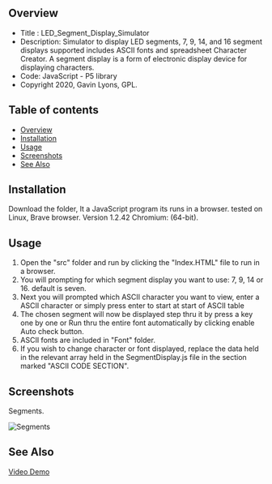 
Overview
--------------------------------------------
* Title : LED_Segment_Display_Simulator
* Description: Simulator to display LED segments, 7, 9, 14, and 16 segment displays supported
includes ASCII fonts and spreadsheet Character Creator.
A segment display is a form of electronic display device for displaying characters. 
* Code: JavaScript - P5 library
* Copyright 2020, Gavin Lyons, GPL.

Table of contents
---------------------------

  * [Overview](#overview)
  * [Installation](#installation)
  * [Usage](#usage)
  * [Screenshots](#screenshots)
  * [See Also](#see-also)
  
Installation
-----------------------------------------------

Download the folder, It a JavaScript program its runs in a browser.
tested on Linux, Brave browser. Version 1.2.42 Chromium: (64-bit).

Usage
-------------------------------------------

1. Open the "src" folder and run by clicking the "Index.HTML" file to run in a browser.
2. You will prompting for which segment display you want to use: 7, 9, 14 or 16. default is seven. 
3. Next you will prompted which ASCII character you want to view, enter a ASCII character or simply press enter
to start at start of ASCII table
4. The chosen segment will now be displayed step thru it by press a key one by one or 
Run thru the entire font automatically by clicking enable Auto check button.
5. ASCII fonts are included in "Font" folder.
6. If you wish to change character or font displayed, replace the data held in the relevant array held in the 
SegmentDisplay.js file in the section marked "ASCII CODE SECTION".

Screenshots
-------------------

Segments.

![ Segments ](https://raw.githubusercontent.com/gavinlyonsrepo/LED_Segment_Display_Simulator/master/extra/images/segments.jpg)

See Also
----------------------------------------
[Video Demo](https://www.youtube.com/watch?v=9mMhEf-aYCc&list=PLzql2m0_lP05EFS7SsuyPyJJPhtUOGLjA)
